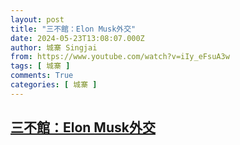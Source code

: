 ```yaml
---
layout: post
title: "三不館：Elon Musk外交"
date: 2024-05-23T13:08:07.000Z
author: 城寨 Singjai
from: https://www.youtube.com/watch?v=iIy_eFsuA3w
tags: [ 城寨 ]
comments: True
categories: [ 城寨 ]
---
```

<!--1716469687000-->
[三不館：Elon Musk外交](https://www.youtube.com/watch?v=iIy_eFsuA3w)
------

<div>

</div>
